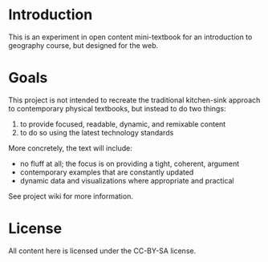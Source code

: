 # Introduction

This is an experiment in open content mini-textbook for an
introduction to geography course, but designed for the web. 

# Goals

This project is not intended to recreate the traditional kitchen-sink
approach to contemporary physical textbooks, but instead to do two things:

1. to provide focused, readable, dynamic, and remixable content
2. to do so using the latest technology standards

More concretely, the text will include:

* no fluff at all; the focus is on providing a tight, coherent, argument
* contemporary examples that are constantly updated
* dynamic data and visualizations where appropriate and practical

See project wiki for more information.

# License

All content here is licensed under the CC-BY-SA license.
